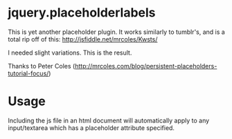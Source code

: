 # jquery.placeholderlabels
This is yet another placeholder plugin.  It works similarly to tumblr's, and is a total rip off of this: http://jsfiddle.net/mrcoles/Kwsts/

I needed slight variations.  This is the result.

Thanks to Peter Coles (http://mrcoles.com/blog/persistent-placeholders-tutorial-focus/)

# Usage
Including the js file in an html document will automatically apply to any input/textarea which has a placeholder attribute specified.
